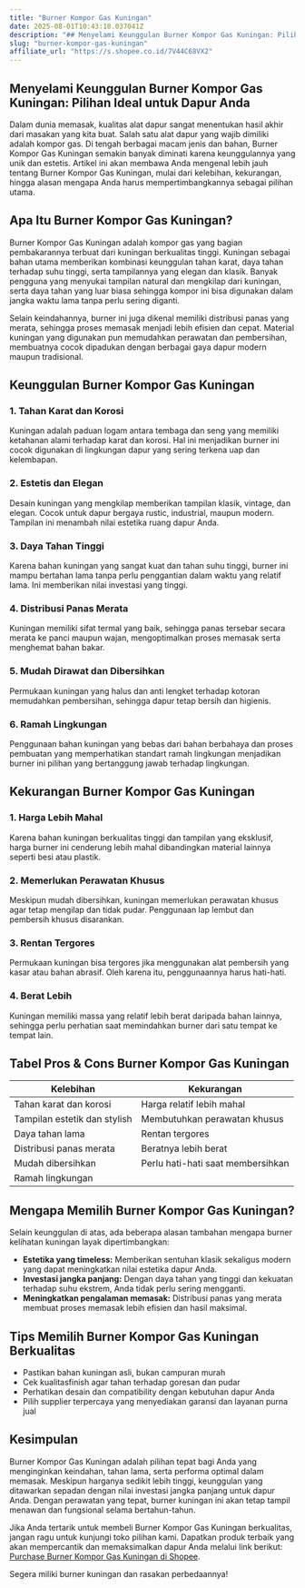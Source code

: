 ```yaml
---
title: "Burner Kompor Gas Kuningan"
date: 2025-08-01T10:43:18.037041Z
description: "## Menyelami Keunggulan Burner Kompor Gas Kuningan: Pilihan Ideal untuk Dapur Anda..."
slug: "burner-kompor-gas-kuningan"
affiliate_url: "https://s.shopee.co.id/7V44C68VX2"
---
```

## Menyelami Keunggulan Burner Kompor Gas Kuningan: Pilihan Ideal untuk Dapur Anda

Dalam dunia memasak, kualitas alat dapur sangat menentukan hasil akhir dari masakan yang kita buat. Salah satu alat dapur yang wajib dimiliki adalah kompor gas. Di tengah berbagai macam jenis dan bahan, Burner Kompor Gas Kuningan semakin banyak diminati karena keunggulannya yang unik dan estetis. Artikel ini akan membawa Anda mengenal lebih jauh tentang Burner Kompor Gas Kuningan, mulai dari kelebihan, kekurangan, hingga alasan mengapa Anda harus mempertimbangkannya sebagai pilihan utama.

## Apa Itu Burner Kompor Gas Kuningan?

Burner Kompor Gas Kuningan adalah kompor gas yang bagian pembakarannya terbuat dari kuningan berkualitas tinggi. Kuningan sebagai bahan utama memberikan kombinasi keunggulan tahan karat, daya tahan terhadap suhu tinggi, serta tampilannya yang elegan dan klasik. Banyak pengguna yang menyukai tampilan natural dan mengkilap dari kuningan, serta daya tahan yang luar biasa sehingga kompor ini bisa digunakan dalam jangka waktu lama tanpa perlu sering diganti.

Selain keindahannya, burner ini juga dikenal memiliki distribusi panas yang merata, sehingga proses memasak menjadi lebih efisien dan cepat. Material kuningan yang digunakan pun memudahkan perawatan dan pembersihan, membuatnya cocok dipadukan dengan berbagai gaya dapur modern maupun tradisional.

## Keunggulan Burner Kompor Gas Kuningan

### 1. Tahan Karat dan Korosi

Kuningan adalah paduan logam antara tembaga dan seng yang memiliki ketahanan alami terhadap karat dan korosi. Hal ini menjadikan burner ini cocok digunakan di lingkungan dapur yang sering terkena uap dan kelembapan.

### 2. Estetis dan Elegan

Desain kuningan yang mengkilap memberikan tampilan klasik, vintage, dan elegan. Cocok untuk dapur bergaya rustic, industrial, maupun modern. Tampilan ini menambah nilai estetika ruang dapur Anda.

### 3. Daya Tahan Tinggi

Karena bahan kuningan yang sangat kuat dan tahan suhu tinggi, burner ini mampu bertahan lama tanpa perlu penggantian dalam waktu yang relatif lama. Ini memberikan nilai investasi yang tinggi.

### 4. Distribusi Panas Merata

Kuningan memiliki sifat termal yang baik, sehingga panas tersebar secara merata ke panci maupun wajan, mengoptimalkan proses memasak serta menghemat bahan bakar.

### 5. Mudah Dirawat dan Dibersihkan

Permukaan kuningan yang halus dan anti lengket terhadap kotoran memudahkan pembersihan, sehingga dapur tetap bersih dan higienis.

### 6. Ramah Lingkungan

Penggunaan bahan kuningan yang bebas dari bahan berbahaya dan proses pembuatan yang memperhatikan standart ramah lingkungan menjadikan burner ini pilihan yang bertanggung jawab terhadap lingkungan.

## Kekurangan Burner Kompor Gas Kuningan

### 1. Harga Lebih Mahal

Karena bahan kuningan berkualitas tinggi dan tampilan yang eksklusif, harga burner ini cenderung lebih mahal dibandingkan material lainnya seperti besi atau plastik.

### 2. Memerlukan Perawatan Khusus

Meskipun mudah dibersihkan, kuningan memerlukan perawatan khusus agar tetap mengilap dan tidak pudar. Penggunaan lap lembut dan pembersih khusus disarankan.

### 3. Rentan Tergores

Permukaan kuningan bisa tergores jika menggunakan alat pembersih yang kasar atau bahan abrasif. Oleh karena itu, penggunaannya harus hati-hati.

### 4. Berat Lebih

Kuningan memiliki massa yang relatif lebih berat daripada bahan lainnya, sehingga perlu perhatian saat memindahkan burner dari satu tempat ke tempat lain.

## Tabel Pros & Cons Burner Kompor Gas Kuningan

| Kelebihan                                    | Kekurangan                                   |
|----------------------------------------------|----------------------------------------------|
| Tahan karat dan korosi                     | Harga relatif lebih mahal                   |
| Tampilan estetik dan stylish                | Membutuhkan perawatan khusus               |
| Daya tahan lama                            | Rentan tergores                             |
| Distribusi panas merata                     | Beratnya lebih berat                        |
| Mudah dibersihkan                          | Perlu hati-hati saat membersihkan        |
| Ramah lingkungan                           |                                              |

## Mengapa Memilih Burner Kompor Gas Kuningan?

Selain keunggulan di atas, ada beberapa alasan tambahan mengapa burner kelihatan kuningan layak dipertimbangkan:

- **Estetika yang timeless:** Memberikan sentuhan klasik sekaligus modern yang dapat meningkatkan nilai estetika dapur Anda.
- **Investasi jangka panjang:** Dengan daya tahan yang tinggi dan kekuatan terhadap suhu ekstrem, Anda tidak perlu sering mengganti.
- **Meningkatkan pengalaman memasak:** Distribusi panas yang merata membuat proses memasak lebih efisien dan hasil maksimal.

## Tips Memilih Burner Kompor Gas Kuningan Berkualitas

- Pastikan bahan kuningan asli, bukan campuran murah
- Cek kualitasfinish agar tahan terhadap goresan dan pudar
- Perhatikan desain dan compatibility dengan kebutuhan dapur Anda
- Pilih supplier terpercaya yang menyediakan garansi dan layanan purna jual

## Kesimpulan

Burner Kompor Gas Kuningan adalah pilihan tepat bagi Anda yang menginginkan keindahan, tahan lama, serta performa optimal dalam memasak. Meskipun harganya sedikit lebih tinggi, keunggulan yang ditawarkan sepadan dengan nilai investasi jangka panjang untuk dapur Anda. Dengan perawatan yang tepat, burner kuningan ini akan tetap tampil menawan dan fungsional selama bertahun-tahun.

Jika Anda tertarik untuk membeli Burner Kompor Gas Kuningan berkualitas, jangan ragu untuk kunjungi toko pilihan kami. Dapatkan produk terbaik yang akan mempercantik dan memaksimalkan dapur Anda melalui link berikut: [Purchase Burner Kompor Gas Kuningan di Shopee](https://s.shopee.co.id/7V44C68VX2). 

Segera miliki burner kuningan dan rasakan perbedaannya!